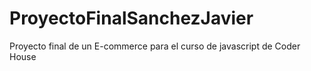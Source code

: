 # ProyectoFinalSanchezJavier
Proyecto final de un E-commerce para el curso de javascript de Coder House
